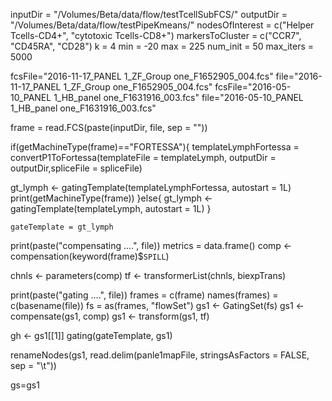 

inputDir = "/Volumes/Beta/data/flow/testTcellSubFCS/"
outputDir = "/Volumes/Beta/data/flow/testPipeKmeans/"
nodesOfInterest = c("Helper Tcells-CD4+", "cytotoxic Tcells-CD8+")
markersToCluster = c("CCR7", "CD45RA", "CD28")
k = 4
min = -20
max = 225
num_init = 50
max_iters = 5000


fcsFile="2016-11-17_PANEL 1_ZF_Group one_F1652905_004.fcs"
file="2016-11-17_PANEL 1_ZF_Group one_F1652905_004.fcs"
fcsFile="2016-05-10_PANEL 1_HB_panel one_F1631916_003.fcs"
file="2016-05-10_PANEL 1_HB_panel one_F1631916_003.fcs"

frame = read.FCS(paste(inputDir, file, sep = ""))


if(getMachineType(frame)=="FORTESSA"){
templateLymphFortessa = convertP1ToFortessa(templateFile = templateLymph, outputDir = outputDir,spliceFile = spliceFile)

gt_lymph <-
  gatingTemplate(templateLymphFortessa, autostart = 1L)
  print(getMachineType(frame))
}else{
gt_lymph <-
    gatingTemplate(templateLymph, autostart = 1L)
}

    gateTemplate = gt_lymph
    
print(paste("compensating ....", file))
metrics = data.frame()
comp <- compensation(keyword(frame)$`SPILL`)

chnls <- parameters(comp)
tf <- transformerList(chnls, biexpTrans)

print(paste("gating ....", file))
frames = c(frame)
names(frames) = c(basename(file))
fs =  as(frames, "flowSet")
gs1 <- GatingSet(fs)
gs1 <- compensate(gs1, comp)
gs1 <- transform(gs1, tf)

gh <- gs1[[1]]
gating(gateTemplate, gs1)

renameNodes(gs1,
                read.delim(panle1mapFile, stringsAsFactors = FALSE, sep = "\t"))

 gs=gs1    